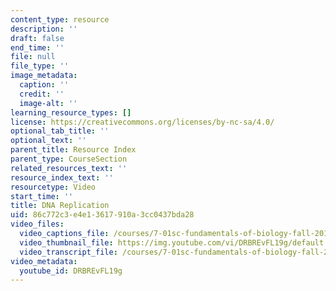 ```yaml
---
content_type: resource
description: ''
draft: false
end_time: ''
file: null
file_type: ''
image_metadata:
  caption: ''
  credit: ''
  image-alt: ''
learning_resource_types: []
license: https://creativecommons.org/licenses/by-nc-sa/4.0/
optional_tab_title: ''
optional_text: ''
parent_title: Resource Index
parent_type: CourseSection
related_resources_text: ''
resource_index_text: ''
resourcetype: Video
start_time: ''
title: DNA Replication
uid: 86c772c3-e4e1-3617-910a-3cc0437bda28
video_files:
  video_captions_file: /courses/7-01sc-fundamentals-of-biology-fall-2011/e1b767f2b9a353e396c37a9d10da32b9_DRBREvFL19g.vtt
  video_thumbnail_file: https://img.youtube.com/vi/DRBREvFL19g/default.jpg
  video_transcript_file: /courses/7-01sc-fundamentals-of-biology-fall-2011/f062f82e7197d5860268440f75ef59f2_DRBREvFL19g.pdf
video_metadata:
  youtube_id: DRBREvFL19g
---
```

